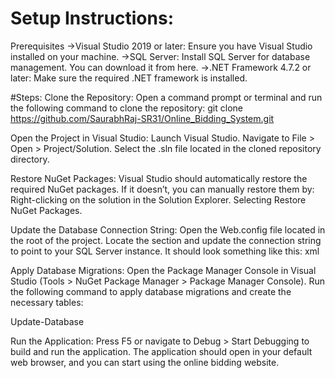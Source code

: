 # Setup Instructions:

Prerequisites
->Visual Studio 2019 or later: Ensure you have Visual Studio installed on your machine. 
->SQL Server: Install SQL Server for database management. You can download it from here.
->.NET Framework 4.7.2 or later: Make sure the required .NET framework is installed.

#Steps:
Clone the Repository:
Open a command prompt or terminal and run the following command to clone the repository:
git clone https://github.com/SaurabhRaj-SR31/Online_Bidding_System.git

Open the Project in Visual Studio:
Launch Visual Studio.
Navigate to File > Open > Project/Solution.
Select the .sln file located in the cloned repository directory.

Restore NuGet Packages:
Visual Studio should automatically restore the required NuGet packages. If it doesn’t, you can manually restore them by:
Right-clicking on the solution in the Solution Explorer.
Selecting Restore NuGet Packages.

Update the Database Connection String:
Open the Web.config file located in the root of the project.
Locate the <connectionStrings> section and update the connection string to point to your SQL Server instance. It should look something like this:
xml
<connectionStrings>
  <add name="DefaultConnection" connectionString="Server=your_server_name;Database=your_database_name;User Id=your_username;Password=your_password;" providerName="System.Data.SqlClient" />
</connectionStrings>

Apply Database Migrations:
Open the Package Manager Console in Visual Studio (Tools > NuGet Package Manager > Package Manager Console).
Run the following command to apply database migrations and create the necessary tables:

Update-Database

Run the Application:
Press F5 or navigate to Debug > Start Debugging to build and run the application.
The application should open in your default web browser, and you can start using the online bidding website.
